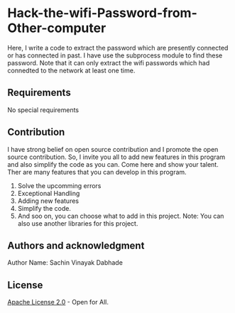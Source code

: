 # Hack-the-wifi-Password-from-Other-computer
Here, I write a code to extract the password which are presently connected or has connected in past. I have use the subprocess module to find these password. Note that it can only extract the wifi passwords which had connedted to the network at least one time.
## Requirements
No special requirements
## Contribution
I have strong belief on open source contribution and I promote the open source contribution. So, I invite you all to add new features in this program and also simplify the code as you can. Come here and show your talent. Ther are many features that you can develop in this program.

1. Solve the upcomming errors
2. Exceptional Handling
3. Adding new features
4. Simplify the code.
5. And soo on, you can choose what to add in this project. Note: You can also use another libraries for this project.
## Authors and acknowledgment
Author Name: Sachin Vinayak Dabhade

## License
[Apache License 2.0](https://choosealicense.com/licenses/apache-2.0/) - Open for All.

